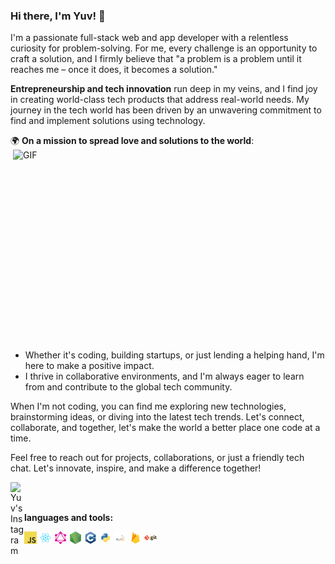 ### Hi there, I'm Yuv! 👋


I'm a passionate full-stack web and app developer with a relentless curiosity for problem-solving. For me, every challenge is an opportunity to craft a solution, and I firmly believe that "a problem is a problem until it reaches me – once it does, it becomes a solution."

**Entrepreneurship and tech innovation** run deep in my veins, and I find joy in creating world-class tech products that address real-world needs. My journey in the tech world has been driven by an unwavering commitment to find and implement solutions using technology.

🌍 **On a mission to spread love and solutions to the world**:   <img align="right" alt="GIF" src="https://github.com/imyuvsinha/imyuvsinha/blob/main/app.gif" width="500" height="320" style="border-radius:'50%'"/>
- Whether it's coding, building startups, or just lending a helping hand, I'm here to make a positive impact.
- I thrive in collaborative environments, and I'm always eager to learn from and contribute to the global tech community.

When I'm not coding, you can find me exploring new technologies, brainstorming ideas, or diving into the latest tech trends. Let's connect, collaborate, and together, let's make the world a better place one code at a time.

Feel free to reach out for projects, collaborations, or just a friendly tech chat. Let's innovate, inspire, and make a difference together!

<a href="https://www.instagram.com/yuv_sinha/">
  <img align="left" alt="Yuv's Instagram" width="22px" src="https://raw.githubusercontent.com/hussainweb/hussainweb/main/icons/instagram.png" />
</a>


<br />
<br />

 
  
**languages and tools:**  

<code><img height="20" src="https://raw.githubusercontent.com/github/explore/80688e429a7d4ef2fca1e82350fe8e3517d3494d/topics/javascript/javascript.png"></code>
<code><img height="20" src="https://raw.githubusercontent.com/github/explore/80688e429a7d4ef2fca1e82350fe8e3517d3494d/topics/react/react.png"></code>
<code><img height="20" src="https://raw.githubusercontent.com/github/explore/5c058a388828bb5fde0bcafd4bc867b5bb3f26f3/topics/graphql/graphql.png"></code>
<code><img height="20" src="https://raw.githubusercontent.com/github/explore/80688e429a7d4ef2fca1e82350fe8e3517d3494d/topics/nodejs/nodejs.png"></code>
<code><img height="20" src="https://raw.githubusercontent.com/github/explore/80688e429a7d4ef2fca1e82350fe8e3517d3494d/topics/cpp/cpp.png"></code>
<code><img height="20" src="https://raw.githubusercontent.com/github/explore/80688e429a7d4ef2fca1e82350fe8e3517d3494d/topics/python/python.png"></code>
<code><img height="20" src="https://raw.githubusercontent.com/github/explore/80688e429a7d4ef2fca1e82350fe8e3517d3494d/topics/mysql/mysql.png"></code>
<code><img height="20" src="https://raw.githubusercontent.com/github/explore/80688e429a7d4ef2fca1e82350fe8e3517d3494d/topics/firebase/firebase.png"></code>
<code><img height="20" src="https://raw.githubusercontent.com/github/explore/80688e429a7d4ef2fca1e82350fe8e3517d3494d/topics/git/git.png"></code>





